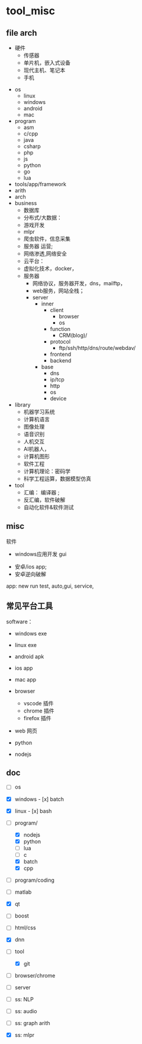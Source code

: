 # tool_misc

## file arch


- 硬件
  * 传感器
  * 单片机，嵌入式设备
  * 现代主机、笔记本
  * 手机
* os
    * linux
    * windows
    * android
    * mac
* program
    * asm
    * c/cpp
    * java
    * csharp
    * php
    * js
    * python
    * go
    * lua
* tools/app/framework
* arith
* arch
* business
  * 数据库
  * 分布式/大数据：
  * 游戏开发
  * mlpr
  * 爬虫软件，信息采集
  - 服务器 运营;
  - 网络渗透,网络安全
  - 云平台：
  - 虚拟化技术，docker，
  - 服务器
    - 网络协议，服务器开发，dns，mailftp，
    - web服务，网站全栈；
    * server
      * inner
        * client
          * browser
          * os
        * function
          * CRM(blog)/
        * protocol
          * ftp/ssh/http/dns/route/webdav/
        * frontend
        * backend
      * base
        * dns
        * ip/tcp
        * http
        * os
        * device
* library
  * 机器学习系统
  * 计算机语言
  * 图像处理
  * 语音识别
  * 人机交互
  * AI机器人，
  * 计算机图形
  * 软件工程
  * 计算机理论：密码学
  * 科学工程运算，数据模型仿真
* tool
  - 汇编： 编译器 ; 
  - 反汇编，软件破解
  - 自动化软件&软件测试


## misc
软件

* windows应用开发 gui
- 安卓/ios app; 
- 安卓逆向破解


app: new  run test, auto,gui, service,

## 常见平台工具
software：
* windows exe
* linux exe
* android apk
* ios app
* mac app

* browser
    * vscode 插件
    * chrome 插件
    * firefox 插件
* web 网页
* python
* nodejs

## doc

- [ ] os
- [x] windows
      - [x] batch
- [x] linux
      - [x] bash
- [ ] program/
  - [x] nodejs
  - [x] python
  - [ ] lua
  - [ ] c
  - [x] batch
  - [x] cpp
- [ ] program/coding
- [ ] matlab
- [x] qt
- [ ] boost
- [ ] html/css

- [x] dnn
- [ ] tool
  - [x] git
- [ ] browser/chrome
- [ ] server


- [ ] ss: NLP
- [ ] ss: audio
- [ ] ss: graph arith
- [x] ss: mlpr





